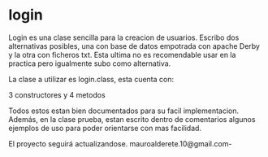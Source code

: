 # login
Login es una clase sencilla para la creacion de usuarios. Escribo dos alternativas posibles, una con base de datos empotrada con apache Derby y la otra con ficheros txt. Esta ultima
no es recomendable usar en la practica pero igualmente subo como alternativa. 

La clase a utilizar es login.class, esta cuenta con:

3 constructores y
4 metodos 

Todos estos estan bien documentados para su facil implementacion. Además, en la clase prueba, estan escrito dentro de comentarios algunos ejemplos de uso para poder 
orientarse con mas facilidad.

El proyecto seguirá actualizandose.
mauroalderete.10@gmail.com-
